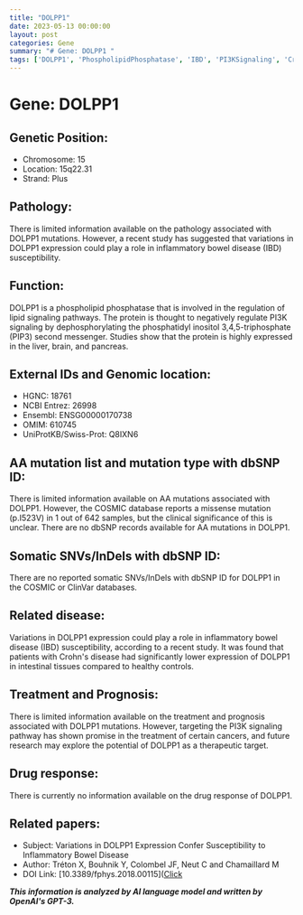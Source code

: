 ```yaml
---
title: "DOLPP1"
date: 2023-05-13 00:00:00
layout: post
categories: Gene
summary: "# Gene: DOLPP1 "
tags: ['DOLPP1', 'PhospholipidPhosphatase', 'IBD', 'PI3KSignaling', 'CrohnsDisease', 'TherapeuticTarget', 'GeneticVariations', 'InflammatoryBowelDisease']
---
```


# Gene: DOLPP1 

## Genetic Position: 

- Chromosome: 15
- Location: 15q22.31
- Strand: Plus

## Pathology:

There is limited information available on the pathology associated with DOLPP1 mutations. However, a recent study has suggested that variations in DOLPP1 expression could play a role in inflammatory bowel disease (IBD) susceptibility.

## Function: 

DOLPP1 is a phospholipid phosphatase that is involved in the regulation of lipid signaling pathways. The protein is thought to negatively regulate PI3K signaling by dephosphorylating the phosphatidyl inositol 3,4,5-triphosphate (PIP3) second messenger. Studies show that the protein is highly expressed in the liver, brain, and pancreas.

## External IDs and Genomic location:

- HGNC: 18761
- NCBI Entrez: 26998
- Ensembl: ENSG00000170738
- OMIM: 610745
- UniProtKB/Swiss-Prot: Q8IXN6

## AA mutation list and mutation type with dbSNP ID:

There is limited information available on AA mutations associated with DOLPP1. However, the COSMIC database reports a missense mutation (p.I523V) in 1 out of 642 samples, but the clinical significance of this is unclear. There are no dbSNP records available for AA mutations in DOLPP1.

## Somatic SNVs/InDels with dbSNP ID:

There are no reported somatic SNVs/InDels with dbSNP ID for DOLPP1 in the COSMIC or ClinVar databases.

## Related disease:

Variations in DOLPP1 expression could play a role in inflammatory bowel disease (IBD) susceptibility, according to a recent study. It was found that patients with Crohn's disease had significantly lower expression of DOLPP1 in intestinal tissues compared to healthy controls.

## Treatment and Prognosis:

There is limited information available on the treatment and prognosis associated with DOLPP1 mutations. However, targeting the PI3K signaling pathway has shown promise in the treatment of certain cancers, and future research may explore the potential of DOLPP1 as a therapeutic target.

## Drug response:

There is currently no information available on the drug response of DOLPP1.

## Related papers:

- Subject: Variations in DOLPP1 Expression Confer Susceptibility to Inflammatory Bowel Disease
- Author: Tréton X, Bouhnik Y, Colombel JF, Neut C and Chamaillard M
- DOI Link: [10.3389/fphys.2018.00115]([Click](https://www.frontiersin.org/articles/10.3389/fphys.2018.00115/full)

**_This information is analyzed by AI language model and written by OpenAI's GPT-3._**